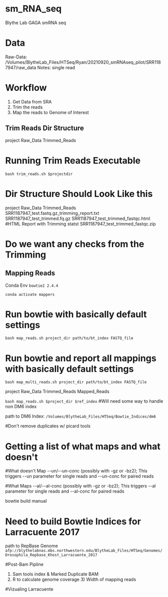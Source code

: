 # sm_RNA_seq
Blythe Lab GAGA smRNA seq 

# Data
Raw-Data: /Volumes/BlytheLab_Files/HTSeq/Ryan/20210920_smRNAseq_pilot/SRR1187947/raw_data
Notes: 
single read 


# Workflow 
1) Get Data from SRA 
2) Trim the reads
3) Map the reads to Genome of Interest



## Trim Reads Dir Structure

project
    Raw_Data
    Trimmed_Reads

# Running Trim Reads Executable 

`bash trim_reads.sh $projectdir`

# Dir Structure Should Look Like this 
project
    Raw_Data
    Trimmed_Reads
        SRR1187947_test.fastq.gz_trimming_report.txt
        SRR1187947_test_trimmed.fq.gz
        SRR1187947_test_trimmed_fastqc.html #HTML Report with Trimming statst
        SRR1187947_test_trimmed_fastqc.zip


# Do we want any checks from the Trimming


## Mapping Reads 

Conda Env
`bowtie2 2.4.4`

`conda activate mappers`
# Run bowtie with basically default settings
`bash map_reads.sh project_dir path/to/bt_index FASTQ_file` 

# Run bowtie and report all mappings with basically default settings
`bash map_multi_reads.sh project_dir path/to/bt_index FASTQ_file`

project
    Raw_Data
    Trimmed_Reads
    Mapped_Reads

`bash map_reads.sh $project_dir $ref_index` #Will need some way to handle non DM6 index

path to DM6 Index:  `/Volumes/BlytheLab_Files/HTSeq/Bowtie_Indices/dm6` 



#Don't remove duplicates w/ picard tools 


# Getting a list of what maps and what doesn't 
#What doesn't Map 
--un/--un-conc (possibly with -gz or -bz2); This triggers --un parameter for single reads and --un-conc for paired reads

#What Maps
--al/--al-conc (possibly with -gz or -bz2); This triggers --al parameter for single reads and --al-conc for paired reads



bowtie build manual 



# Need to build Bowtie Indices for Larracuente 2017

path to RepBase Genome `afp://blythelabnas.mbs.northwestern.edu/BlytheLab_Files/HTSeq/Genomes/Drosophila_Repbase_Khost_Larracuente_2017` 



#Post-Bam Pipline

1) Sam tools index & Marked Duplicate BAM 
2) R to calculate genome coverage
    3) Width of mapping reads

#Vizualing Larracuente   
